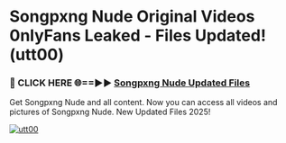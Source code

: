 # Songpxng Nude Original Videos 0nlyFans Leaked - Files Updated! (utt00)

<h3>🔴 CLICK HERE 🌐==►► <a href="https://tinyurl.com/yc6ubb5a" rel="nofollow">Songpxng Nude Updated Files</a></h3>

Get Songpxng Nude and all content. Now you can access all videos and pictures of Songpxng Nude. New Updated Files 2025!

[![utt00](https://i.imgur.com/7eu0CRL.gif)](https://tinyurl.com/yc6ubb5a)
